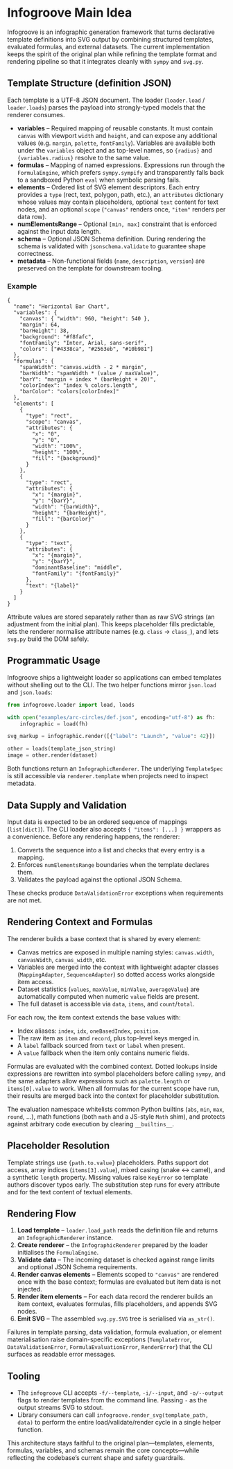 # Infogroove Main Idea

Infogroove is an infographic generation framework that turns declarative template
definitions into SVG output by combining structured templates, evaluated formulas,
and external datasets. The current implementation keeps the spirit of the
original plan while refining the template format and rendering pipeline so that
it integrates cleanly with `sympy` and `svg.py`.

## Template Structure (definition JSON)

Each template is a UTF-8 JSON document. The loader (`loader.load` / `loader.loads`)
parses the payload into strongly-typed models that the renderer consumes.

- **variables** – Required mapping of reusable constants. It must contain
  `canvas` with viewport `width` and `height`, and can expose any additional
  values (e.g. `margin`, `palette`, `fontFamily`). Variables are available both
  under the `variables` object and as top-level names, so `{radius}` and
  `{variables.radius}` resolve to the same value.
- **formulas** – Mapping of named expressions. Expressions run through the
  `FormulaEngine`, which prefers `sympy.sympify` and transparently falls back to
  a sandboxed Python `eval` when symbolic parsing fails.
- **elements** – Ordered list of SVG element descriptors. Each entry provides a
  `type` (rect, text, polygon, path, etc.), an `attributes` dictionary whose
  values may contain placeholders, optional `text` content for text nodes, and
  an optional `scope` (`"canvas"` renders once, `"item"` renders per data row).
- **numElementsRange** – Optional `[min, max]` constraint that is enforced
  against the input data length.
- **schema** – Optional JSON Schema definition. During rendering the schema is
  validated with `jsonschema.validate` to guarantee shape correctness.
- **metadata** – Non-functional fields (`name`, `description`, `version`) are
  preserved on the template for downstream tooling.

### Example

```jsonc
{
  "name": "Horizontal Bar Chart",
  "variables": {
    "canvas": { "width": 960, "height": 540 },
    "margin": 64,
    "barHeight": 38,
    "background": "#f8fafc",
    "fontFamily": "Inter, Arial, sans-serif",
    "colors": ["#4338ca", "#2563eb", "#10b981"]
  },
  "formulas": {
    "spanWidth": "canvas.width - 2 * margin",
    "barWidth": "spanWidth * (value / maxValue)",
    "barY": "margin + index * (barHeight + 20)",
    "colorIndex": "index % colors.length",
    "barColor": "colors[colorIndex]"
  },
  "elements": [
    {
      "type": "rect",
      "scope": "canvas",
      "attributes": {
        "x": "0",
        "y": "0",
        "width": "100%",
        "height": "100%",
        "fill": "{background}"
      }
    },
    {
      "type": "rect",
      "attributes": {
        "x": "{margin}",
        "y": "{barY}",
        "width": "{barWidth}",
        "height": "{barHeight}",
        "fill": "{barColor}"
      }
    },
    {
      "type": "text",
      "attributes": {
        "x": "{margin}",
        "y": "{barY}",
        "dominantBaseline": "middle",
        "fontFamily": "{fontFamily}"
      },
      "text": "{label}"
    }
  ]
}
```

Attribute values are stored separately rather than as raw SVG strings (an
adjustment from the initial plan). This keeps placeholder fills predictable,
lets the renderer normalise attribute names (e.g. `class` → `class_`), and lets
`svg.py` build the DOM safely.

## Programmatic Usage

Infogroove ships a lightweight loader so applications can embed templates
without shelling out to the CLI. The two helper functions mirror `json.load` and
`json.loads`:

```python
from infogroove.loader import load, loads

with open("examples/arc-circles/def.json", encoding="utf-8") as fh:
    infographic = load(fh)

svg_markup = infographic.render([{"label": "Launch", "value": 42}])

other = loads(template_json_string)
image = other.render(dataset)
```

Both functions return an `InfographicRenderer`. The underlying `TemplateSpec`
is still accessible via `renderer.template` when projects need to inspect
metadata.

## Data Supply and Validation

Input data is expected to be an ordered sequence of mappings (`list[dict]`).
The CLI loader also accepts `{ "items": [...] }` wrappers as a convenience.
Before any rendering happens, the renderer:

1. Converts the sequence into a list and checks that every entry is a mapping.
2. Enforces `numElementsRange` boundaries when the template declares them.
3. Validates the payload against the optional JSON Schema.

These checks produce `DataValidationError` exceptions when requirements are not
met.

## Rendering Context and Formulas

The renderer builds a base context that is shared by every element:

- Canvas metrics are exposed in multiple naming styles:
  `canvas.width`, `canvasWidth`, `canvas_width`, etc.
- Variables are merged into the context with lightweight adapter classes
  (`MappingAdapter`, `SequenceAdapter`) so dotted access works alongside item
  access.
- Dataset statistics (`values`, `maxValue`, `minValue`, `averageValue`) are
  automatically computed when numeric `value` fields are present.
- The full dataset is accessible via `data`, `items`, and `count`/`total`.

For each row, the item context extends the base values with:

- Index aliases: `index`, `idx`, `oneBasedIndex`, `position`.
- The raw item as `item` and `record`, plus top-level keys merged in.
- A `label` fallback sourced from `text` or `label` when present.
- A `value` fallback when the item only contains numeric fields.

Formulas are evaluated with the combined context. Dotted lookups inside
expressions are rewritten into symbol placeholders before calling `sympy`, and
the same adapters allow expressions such as `palette.length` or
`items[0].value` to work. When all formulas for the current scope have run,
their results are merged back into the context for placeholder substitution.

The evaluation namespace whitelists common Python builtins (`abs`, `min`,
`max`, `round`, …), math functions (both `math` and a JS-style `Math` shim),
and protects against arbitrary code execution by clearing `__builtins__`.

## Placeholder Resolution

Template strings use `{path.to.value}` placeholders. Paths support dot access,
array indices (`items[3].value`), mixed casing (snake ↔ camel), and a synthetic
`length` property. Missing values raise `KeyError` so template authors discover
typos early. The substitution step runs for every attribute and for the text
content of textual elements.

## Rendering Flow

1. **Load template** – `loader.load_path` reads the definition file and returns an
   `InfographicRenderer` instance.
2. **Create renderer** – the `InfographicRenderer` prepared by the loader
   initialises the `FormulaEngine`.
3. **Validate data** – The incoming dataset is checked against range limits and
   optional JSON Schema requirements.
4. **Render canvas elements** – Elements scoped to `"canvas"` are rendered once
   with the base context; formulas are evaluated but item data is not injected.
5. **Render item elements** – For each data record the renderer builds an item
   context, evaluates formulas, fills placeholders, and appends SVG nodes.
6. **Emit SVG** – The assembled `svg.py.SVG` tree is serialised via `as_str()`.

Failures in template parsing, data validation, formula evaluation, or element
materialisation raise domain-specific exceptions (`TemplateError`,
`DataValidationError`, `FormulaEvaluationError`, `RenderError`) that the CLI
surfaces as readable error messages.

## Tooling

- The `infogroove` CLI accepts `-f/--template`, `-i/--input`, and `-o/--output`
  flags to render templates from the command line. Passing `-` as the output
  streams SVG to stdout.
- Library consumers can call `infogroove.render_svg(template_path, data)` to
  perform the entire load/validate/render cycle in a single helper function.

This architecture stays faithful to the original plan—templates, elements,
formulas, variables, and schemas remain the core concepts—while reflecting the
codebase’s current shape and safety guardrails.
